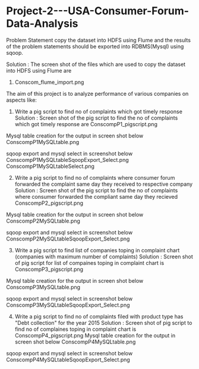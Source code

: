 # Project-2---USA-Consumer-Forum-Data-Analysis
Problem Statement
copy the dataset into HDFS using Flume and the results of the problem statements
should be exported into RDBMS(Mysql) using sqoop.

Solution : The screen shot of the files which are used to copy the dataset into HDFS using Flume are
1. Conscom_flume_import.png

The aim of this project is to analyze performance of various companies on aspects like:
1. Write a pig script to find no of complaints which got timely response
Solution : Screen shot of the pig script to find the no of complaints which got timely response are 
ConscompP1_pigscript.png

Mysql table creation for the output in screen shot below
ConscompP1MySQLtable.png

sqoop export and mysql select in screenshot below
ConscompP1MySQLtableSqoopExport_Select.png
ConscompP1MySQLtableSelect.png

2. Write a pig script to find no of complaints where consumer forum forwarded the complaint
same day they received to respective company
Solution : Screen shot of the pig script to find the no of complaints where consumer forwarded the compliant same 
day they recieved 
ConscompP2_pigscript.png

Mysql table creation for the output in screen shot below
ConscompP2MySQLtable.png

sqoop export and mysql select in screenshot below
ConscompP2MySQLtableSqoopExport_Select.png


3. Write a pig script to find list of companies toping in complaint chart (companies with
maximum number of complaints)
Solution : Screen shot of pig script for list of compaines toping in complaint chart is 
ConscompP3_pigscript.png

Mysql table creation for the output in screen shot below
ConscompP3MySQLtable.png

sqoop export and mysql select in screenshot below
ConscompP3MySQLtableSqoopExport_Select.png


4. Write a pig script to find no of complaints filed with product type has &quot;Debt
collection&quot; for the year 2015
Solution : Screen shot of pig script to find no of complaines toping in complaint chart is 
ConscompP4_pigscript.png
Mysql table creation for the output in screen shot below
ConscompP4MySQLtable.png

sqoop export and mysql select in screenshot below
ConscompP4MySQLtableSqoopExport_Select.png
